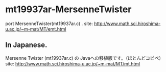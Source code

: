 mt19937ar-MersenneTwister
=========================

port MersenneTwister(mt19937ar.c) .
site: http://www.math.sci.hiroshima-u.ac.jp/~m-mat/MT/emt.html




In Japanese.
---------------------
Mersenne Twister (mt19937ar.c) の Javaへの移植版です。（ほとんどコピペ）
site: http://www.math.sci.hiroshima-u.ac.jp/~m-mat/MT/mt.html

